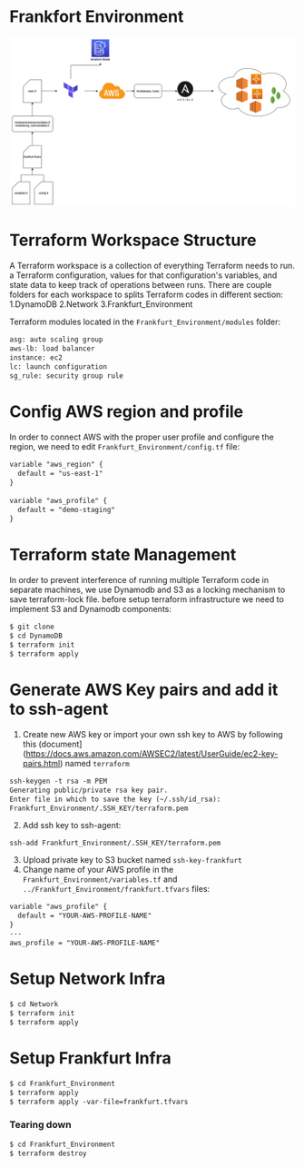 # Frankfort Environment

![Terraform](_images/HomeLike_Diagram.png?raw=true "Terraform Diagram")

# Terraform Workspace Structure
A Terraform workspace is a collection of everything Terraform needs to run. a Terraform configuration, values for that configuration's variables, and state data to keep track of operations between runs. There are couple folders for each workspace to splits Terraform codes in different section:
1.DynamoDB
2.Network
3.Frankfurt_Environment

Terraform modules located in the `Frankfurt_Environment/modules` folder:
```
asg: auto scaling group
aws-lb: load balancer
instance: ec2
lc: launch configuration
sg_rule: security group rule
```

# Config AWS region and profile
In order to connect AWS with the proper user profile and configure the region, we need to edit `Frankfurt_Environment/config.tf` file:
```
variable "aws_region" {
  default = "us-east-1"
}

variable "aws_profile" {
  default = "demo-staging"
}
```

# Terraform state Management
In order to prevent interference of running multiple Terraform code in separate machines, we use Dynamodb  and S3 as a locking mechanism to save terraform-lock file. before setup terraform infrastructure we need to implement S3 and Dynamodb components:
```
$ git clone 
$ cd DynamoDB
$ terraform init
$ terraform apply
```
# Generate AWS Key pairs and add it to ssh-agent
1. Create new AWS key or import your own ssh key to AWS by following this (document](https://docs.aws.amazon.com/AWSEC2/latest/UserGuide/ec2-key-pairs.html)
named `terraform`
```
ssh-keygen -t rsa -m PEM
Generating public/private rsa key pair.
Enter file in which to save the key (~/.ssh/id_rsa): Frankfurt_Environment/.SSH_KEY/terraform.pem
```
2. Add ssh key to ssh-agent:
```
ssh-add Frankfurt_Environment/.SSH_KEY/terraform.pem
```
3. Upload private key to S3 bucket named `ssh-key-frankfurt`
4. Change name of your AWS profile in the `Frankfurt_Environment/variables.tf` and `../Frankfurt_Environment/frankfurt.tfvars` files:
```
variable "aws_profile" {
  default = "YOUR-AWS-PROFILE-NAME"
}
---
aws_profile = "YOUR-AWS-PROFILE-NAME"
```

# Setup Network Infra
```
$ cd Network
$ terraform init
$ terraform apply
```

# Setup Frankfurt Infra
```
$ cd Frankfurt_Environment
$ terraform apply
$ terraform apply -var-file=frankfurt.tfvars
```

### Tearing down
```
$ cd Frankfurt_Environment
$ terraform destroy
```


